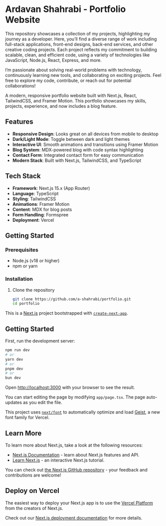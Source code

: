 # Ardavan Shahrabi - Portfolio Website

This repository showcases a collection of my projects, highlighting my journey as a developer. Here, you’ll find a diverse range of work including full-stack applications, front-end designs, back-end services, and other creative coding projects. Each project reflects my commitment to building scalable, clean, and efficient code, using a variety of technologies like JavaScript, Node.js, React, Express, and more.

I’m passionate about solving real-world problems with technology, continuously learning new tools, and collaborating on exciting projects. Feel free to explore my code, contribute, or reach out for potential collaborations!



A modern, responsive portfolio website built with Next.js, React, TailwindCSS, and Framer Motion. This portfolio showcases my skills, projects, experience, and now includes a blog feature.


## Features

- **Responsive Design**: Looks great on all devices from mobile to desktop
- **Dark/Light Mode**: Toggle between dark and light themes
- **Interactive UI**: Smooth animations and transitions using Framer Motion
- **Blog System**: MDX-powered blog with code syntax highlighting
- **Contact Form**: Integrated contact form for easy communication
- **Modern Stack**: Built with Next.js, TailwindCSS, and TypeScript

## Tech Stack

- **Framework**: Next.js 15.x (App Router)
- **Language**: TypeScript
- **Styling**: TailwindCSS
- **Animations**: Framer Motion
- **Content**: MDX for blog posts
- **Form Handling**: Formspree
- **Deployment**: Vercel

## Getting Started

### Prerequisites

- Node.js (v18 or higher)
- npm or yarn

### Installation

1. Clone the repository
   ```bash
   git clone https://github.com/a-shahrabi/portfolio.git
   cd portfolio
This is a [Next.js](https://nextjs.org) project bootstrapped with [`create-next-app`](https://nextjs.org/docs/app/api-reference/cli/create-next-app).

## Getting Started

First, run the development server:

```bash
npm run dev
# or
yarn dev
# or
pnpm dev
# or
bun dev
```

Open [http://localhost:3000](http://localhost:3000) with your browser to see the result.

You can start editing the page by modifying `app/page.tsx`. The page auto-updates as you edit the file.

This project uses [`next/font`](https://nextjs.org/docs/app/building-your-application/optimizing/fonts) to automatically optimize and load [Geist](https://vercel.com/font), a new font family for Vercel.

## Learn More

To learn more about Next.js, take a look at the following resources:

- [Next.js Documentation](https://nextjs.org/docs) - learn about Next.js features and API.
- [Learn Next.js](https://nextjs.org/learn) - an interactive Next.js tutorial.

You can check out [the Next.js GitHub repository](https://github.com/vercel/next.js) - your feedback and contributions are welcome!

## Deploy on Vercel

The easiest way to deploy your Next.js app is to use the [Vercel Platform](https://vercel.com/new?utm_medium=default-template&filter=next.js&utm_source=create-next-app&utm_campaign=create-next-app-readme) from the creators of Next.js.

Check out our [Next.js deployment documentation](https://nextjs.org/docs/app/building-your-application/deploying) for more details.
